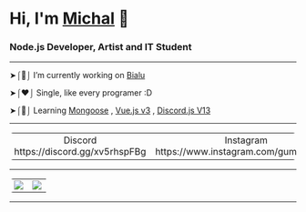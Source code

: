 # Hi, I'm [Michal](https://www.instagram.com/gumernus/) 👋

### Node.js Developer, Artist and IT Student

---

➤⌠🔭⌡ I’m currently working on [Bialu](https://github.com/Bialu-Software/)

➤⌠❤️⌡ Single, like every programer :D

➤⌠🔬⌡ Learning [Mongoose](https://github.com/Automattic/mongoose) , [Vue.js v3](https://github.com/vuejs/vue) , [Discord.js V13](https://github.com/discordjs/discord.js/)

---
<table style="border-radius:6px;" >
  <tr>
    <td align="center" style="padding=0;width=50%;">
      Discord https://discord.gg/xv5rhspFBg
    </td>
    <td align="center" style="padding=0;width=50%;">
      Instagram https://www.instagram.com/gumernus.jpg
    </td>
    <td align="center" style="padding=0;width=50%;">
     Twitter https://twitter.com/michal_lmao
    </td>
  </tr>
</table>

---

<table style="border-radius:6px;" >
  <tr>
    <td align="center" style="padding=0;width=50%;">
      <img align="center" style="padding=0;" src="https://grs.quantumly.dev/api/?username=gumernus&show_icons=true&title_color=4F8CC9&text_color=9f9f9f&bg_color=00000000&hide_border=true&icon_color=4F8CC9&hide_title=true&count_private=true" />
    </td>
    <td align="center" style="padding=0;width=50%;">
      <img align="center" style="padding=0;" src="https://grs.quantumly.dev/api/top-langs/?username=gumernus&layout=compact&show_icons=true&title_color=4F8CC9&text_color=9f9f9f&bg_color=00000000&hide_border=true&icon_color=00000000&count_private=true" />
    </td>
  </tr>
</table>

---




